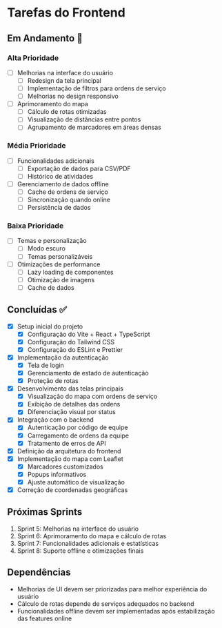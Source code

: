 # Tarefas do Frontend

## Em Andamento 🚧

### Alta Prioridade
- [ ] Melhorias na interface do usuário
  - [ ] Redesign da tela principal
  - [ ] Implementação de filtros para ordens de serviço
  - [ ] Melhorias no design responsivo
- [ ] Aprimoramento do mapa
  - [ ] Cálculo de rotas otimizadas
  - [ ] Visualização de distâncias entre pontos
  - [ ] Agrupamento de marcadores em áreas densas

### Média Prioridade
- [ ] Funcionalidades adicionais
  - [ ] Exportação de dados para CSV/PDF
  - [ ] Histórico de atividades
- [ ] Gerenciamento de dados offline
  - [ ] Cache de ordens de serviço
  - [ ] Sincronização quando online
  - [ ] Persistência de dados

### Baixa Prioridade
- [ ] Temas e personalização
  - [ ] Modo escuro
  - [ ] Temas personalizáveis
- [ ] Otimizações de performance
  - [ ] Lazy loading de componentes
  - [ ] Otimização de imagens
  - [ ] Cache de dados

## Concluídas ✅
- [x] Setup inicial do projeto
  - [x] Configuração do Vite + React + TypeScript
  - [x] Configuração do Tailwind CSS
  - [x] Configuração do ESLint e Prettier
- [x] Implementação da autenticação
  - [x] Tela de login
  - [x] Gerenciamento de estado de autenticação
  - [x] Proteção de rotas
- [x] Desenvolvimento das telas principais
  - [x] Visualização do mapa com ordens de serviço
  - [x] Exibição de detalhes das ordens
  - [x] Diferenciação visual por status
- [x] Integração com o backend
  - [x] Autenticação por código de equipe
  - [x] Carregamento de ordens da equipe
  - [x] Tratamento de erros de API
- [x] Definição da arquitetura do frontend
- [x] Implementação do mapa com Leaflet
  - [x] Marcadores customizados
  - [x] Popups informativos
  - [x] Ajuste automático de visualização
- [x] Correção de coordenadas geográficas

## Próximas Sprints
1. Sprint 5: Melhorias na interface do usuário
2. Sprint 6: Aprimoramento do mapa e cálculo de rotas
3. Sprint 7: Funcionalidades adicionais e estatísticas
4. Sprint 8: Suporte offline e otimizações finais

## Dependências
- Melhorias de UI devem ser priorizadas para melhor experiência do usuário
- Cálculo de rotas depende de serviços adequados no backend
- Funcionalidades offline devem ser implementadas após estabilização das features online 